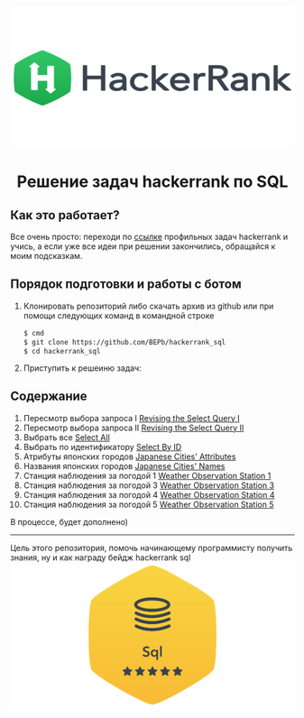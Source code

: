<div align="center">


<img src="./art/hackerrank.png" alt="logo" width="600" height="250">

# Решение задач hackerrank по SQL

</div>

## Как это работает?

Все очень просто: переходи по [ссылке](https://www.hackerrank.com/domains/sql?filters%5Bstatus%5D%5B%5D=unsolved&badge_type=sql) 
профильных задач hackerrank и учись, а если уже все идеи при решении закончились, обращайся к моим подсказкам.

## Порядок подготовки и работы с ботом

1. Клонировать репозиторий либо скачать архив из github или при помощи следующих команд в командной строке
   ```commandline
   $ cmd
   $ git clone https://github.com/BEPb/hackerrank_sql
   $ cd hackerrank_sql
   ```

2. Приступить к решеиню задач:
## Содержание
  
1. Пересмотр выбора запроса I [Revising the Select Query I](./tasks/1.md)
2. Пересмотр выбора запроса II [Revising the Select Query II](./tasks/2.md)
3. Выбрать все [Select All](./tasks/3.md)
4. Выбрать по идентификатору [Select By ID](./tasks/4.md)
5. Атрибуты японских городов [Japanese Cities' Attributes](./tasks/5.md)
6. Названия японских городов [Japanese Cities' Names](./tasks/6.md)
7. Станция наблюдения за погодой 1 [Weather Observation Station 1](./tasks/7.md)
8. Станция наблюдения за погодой 3 [Weather Observation Station 3](./tasks/8.md)
9. Станция наблюдения за погодой 4 [Weather Observation Station 4](./tasks/9.md)
10. Станция наблюдения за погодой 5 [Weather Observation Station 5](./tasks/10.md)

В процессе, будет дополнено)


  
---






Цель этого репозитория, помочь начинающему программисту получить знания, ну и как награду бейдж hackerrank sql
<img src="./art/sql.png" alt="sertificate" >
